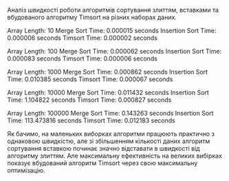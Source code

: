 Аналіз швидкості роботи алгоритмів сортування злиттям, вставками та вбудованого алгоритму Timsort на різних наборах даних.

Array Length: 10
Merge Sort Time: 0.000015 seconds
Insertion Sort Time: 0.000006 seconds
Timsort Time: 0.000002 seconds

Array Length: 100
Merge Sort Time: 0.000062 seconds
Insertion Sort Time: 0.000083 seconds
Timsort Time: 0.000006 seconds

Array Length: 1000
Merge Sort Time: 0.000862 seconds
Insertion Sort Time: 0.010385 seconds
Timsort Time: 0.000067 seconds

Array Length: 10000
Merge Sort Time: 0.011432 seconds
Insertion Sort Time: 1.104822 seconds
Timsort Time: 0.000827 seconds

Array Length: 100000
Merge Sort Time: 0.143263 seconds
Insertion Sort Time: 113.473816 seconds
Timsort Time: 0.012183 seconds

Як бачимо, на маленьких виборках алгоритми працюють практично з однаковою швидкістю, але зі збільшенням кількості даних алгоритм сортування вставкою починає значно відставати в швидкості від алгоритму злиттям. Але максимальну ефективність на великих вибірках показує вбудований алгоритм Timsort через свою максимальну оптимізацію.